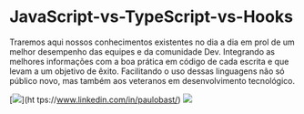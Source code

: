 # JavaScript-vs-TypeScript-vs-Hooks
Traremos aqui nossos conhecimentos existentes no dia a dia em prol de um melhor desempenho das equipes e da comunidade Dev. Integrando as melhores informações com a boa prática em código de cada escrita e que levam a um objetivo de êxito. Facilitando o uso dessas linguagens não só público novo, mas também aos veteranos em desenvolvimento tecnológico.

[<img src="https://img.shields.io/badge/linkedin-%230077B5.svg?&style=for-the-badge&logo=linkedin&logoColor=white" />](ht tps://www.linkedin.com/in/paulobast/)
[<img src = "https://img.shields.io/badge/instagram-%23E4405F.svg?&style=for-the-badge&logo=instagram&logoColor=white">](https://www.instagram.com/paulobastosdev/)
